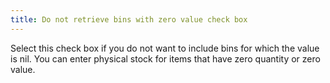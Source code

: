 ```yaml
---
title: Do not retrieve bins with zero value check box
---
```



Select this check box if you do not want to include bins for which the  value is nil. You can enter physical stock for items that have zero quantity  or zero value.

